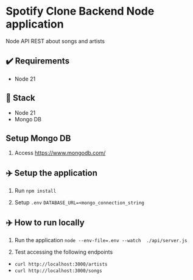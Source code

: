 # Spotify Clone Backend Node application

Node API REST about songs and artists

## ✔️ Requirements

- Node 21

## 🍔 Stack

- Node 21
- Mongo DB

## Setup Mongo DB

1. Access https://www.mongodb.com/

## ✈️ Setup the application

1. Run `npm install`

2. Setup `.env`
   `DATABASE_URL=<mongo_connection_string`

## ✈️ How to run locally

1. Run the application
   `node --env-file=.env --watch  ./api/server.js`

2. Test accessing the following endpoints

- `curl http://localhost:3000/artists`
- `curl http://localhost:3000/songs`
